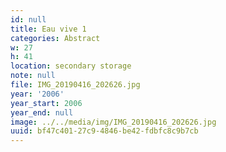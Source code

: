 ```yaml
---
id: null
title: Eau vive 1
categories: Abstract
w: 27
h: 41
location: secondary storage
note: null
file: IMG_20190416_202626.jpg
year: '2006'
year_start: 2006
year_end: null
image: ../../media/img/IMG_20190416_202626.jpg
uuid: bf47c401-27c9-4846-be42-fdbfc8c9b7cb
---
```


